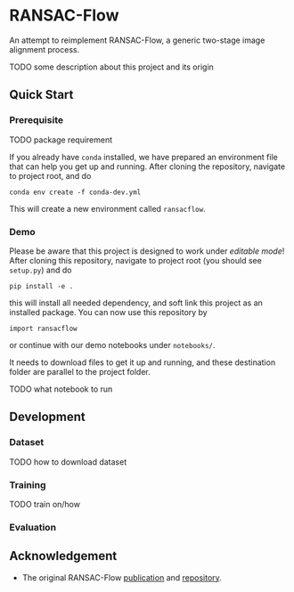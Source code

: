 # RANSAC-Flow
An attempt to reimplement RANSAC-Flow, a generic two-stage image alignment process.

TODO some description about this project and its origin

## Quick Start
### Prerequisite
TODO package requirement

If you already have `conda` installed, we have prepared an environment file that can help you get up and running. After cloning the repository, navigate to project root, and do
```
conda env create -f conda-dev.yml
```
This will create a new environment called `ransacflow`.

### Demo
Please be aware that this project is designed to work under *editable mode*!
After cloning this repository, navigate to project root (you should see `setup.py`) and
do
```
pip install -e .
```
this will install all needed dependency, and soft link this project as an installed package.
You can now use this repository by
```
import ransacflow
```
or continue with our demo notebooks under `notebooks/`.

It needs to download files to get it up and running, and these destination folder are parallel to the project folder.

TODO what notebook to run
## Development
### Dataset
TODO how to download dataset

### Training
TODO train on/how

### Evaluation

## Acknowledgement
* The original RANSAC-Flow [publication](https://arxiv.org/abs/2004.01526) and [repository](https://github.com/XiSHEN0220/RANSAC-Flow).
